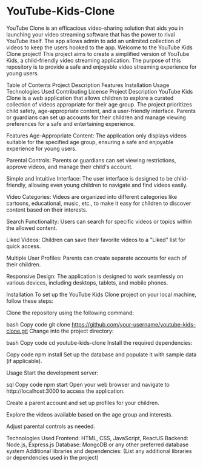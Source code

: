 # YouTube-Kids-Clone
YouTube Clone is an efficacious video-sharing solution that aids you in launching your video streaming software that has the power to rival YouTube itself. The app allows admin to add an unlimited collection of videos to keep the users hooked to the app.
Welcome to the YouTube Kids Clone project! This project aims to create a simplified version of YouTube Kids, a child-friendly video streaming application. The purpose of this repository is to provide a safe and enjoyable video streaming experience for young users.

Table of Contents
Project Description
Features
Installation
Usage
Technologies Used
Contributing
License
Project Description
YouTube Kids Clone is a web application that allows children to explore a curated collection of videos appropriate for their age group. The project prioritizes child safety, age-appropriate content, and a user-friendly interface. Parents or guardians can set up accounts for their children and manage viewing preferences for a safe and entertaining experience.

Features
Age-Appropriate Content: The application only displays videos suitable for the specified age group, ensuring a safe and enjoyable experience for young users.

Parental Controls: Parents or guardians can set viewing restrictions, approve videos, and manage their child's account.

Simple and Intuitive Interface: The user interface is designed to be child-friendly, allowing even young children to navigate and find videos easily.

Video Categories: Videos are organized into different categories like cartoons, educational, music, etc., to make it easy for children to discover content based on their interests.

Search Functionality: Users can search for specific videos or topics within the allowed content.

Liked Videos: Children can save their favorite videos to a "Liked" list for quick access.

Multiple User Profiles: Parents can create separate accounts for each of their children.

Responsive Design: The application is designed to work seamlessly on various devices, including desktops, tablets, and mobile phones.

Installation
To set up the YouTube Kids Clone project on your local machine, follow these steps:

Clone the repository using the following command:

bash
Copy code
git clone https://github.com/your-username/youtube-kids-clone.git
Change into the project directory:

bash
Copy code
cd youtube-kids-clone
Install the required dependencies:

Copy code
npm install
Set up the database and populate it with sample data (if applicable).

Usage
Start the development server:

sql
Copy code
npm start
Open your web browser and navigate to http://localhost:3000 to access the application.

Create a parent account and set up profiles for your children.

Explore the videos available based on the age group and interests.

Adjust parental controls as needed.

Technologies Used
Frontend: HTML, CSS, JavaScript, ReactJS
Backend: Node.js, Express.js
Database: MongoDB or any other preferred database system
Additional libraries and dependencies: (List any additional libraries or dependencies used in the project)
